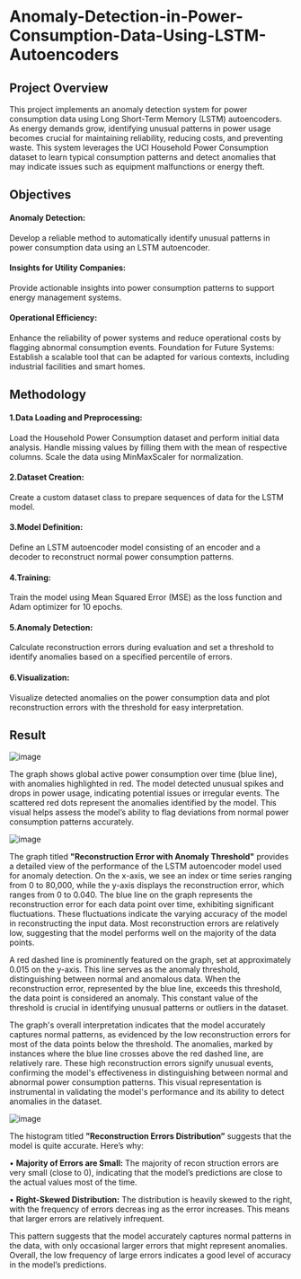 # Anomaly-Detection-in-Power-Consumption-Data-Using-LSTM-Autoencoders
## Project Overview

This project implements an anomaly detection system for power consumption data using Long Short-Term Memory (LSTM) autoencoders. As energy demands grow, identifying unusual patterns in power usage becomes crucial for maintaining reliability, reducing costs, and preventing waste. This system leverages the UCI Household Power Consumption dataset to learn typical consumption patterns and detect anomalies that may indicate issues such as equipment malfunctions or energy theft.

## Objectives
#### Anomaly Detection: 
Develop a reliable method to automatically identify unusual patterns in power consumption data using an LSTM autoencoder.

#### Insights for Utility Companies: 
Provide actionable insights into power consumption patterns to support energy management systems.

#### Operational Efficiency: 
Enhance the reliability of power systems and reduce operational costs by flagging abnormal consumption events.
Foundation for Future Systems: Establish a scalable tool that can be adapted for various contexts, including industrial facilities and smart homes.

## Methodology
#### 1.Data Loading and Preprocessing:

Load the Household Power Consumption dataset and perform initial data analysis.
Handle missing values by filling them with the mean of respective columns.
Scale the data using MinMaxScaler for normalization.

#### 2.Dataset Creation:

Create a custom dataset class to prepare sequences of data for the LSTM model.

#### 3.Model Definition:

Define an LSTM autoencoder model consisting of an encoder and a decoder to reconstruct normal power consumption patterns.

#### 4.Training:

Train the model using Mean Squared Error (MSE) as the loss function and Adam optimizer for 10 epochs.

#### 5.Anomaly Detection:

Calculate reconstruction errors during evaluation and set a threshold to identify anomalies based on a specified percentile of errors.

#### 6.Visualization:

Visualize detected anomalies on the power consumption data and plot reconstruction errors with the threshold for easy interpretation.

## Result

![image](https://github.com/user-attachments/assets/3de592ce-9496-4ccf-87a7-d11b4fb72706)

The graph shows global active power consumption over
 time (blue line), with anomalies highlighted in red. The model
 detected unusual spikes and drops in power usage, indicating
 potential issues or irregular events. The scattered red dots
 represent the anomalies identified by the model. This visual
 helps assess the model’s ability to flag deviations from normal
 power consumption patterns accurately.

 ![image](https://github.com/user-attachments/assets/51fd731a-a7c3-403b-a39e-aad13007c811)

 The graph titled **"Reconstruction Error with Anomaly Threshold"** provides a detailed view of the performance of the LSTM autoencoder model used for anomaly detection. On the x-axis, we see an index or time series ranging from 0 to 80,000, while the y-axis displays the reconstruction error, which ranges from 0 to 0.040. The blue line on the graph represents the reconstruction error for each data point over time, exhibiting significant fluctuations. These fluctuations indicate the varying accuracy of the model in reconstructing the input data. Most reconstruction errors are relatively low, suggesting that the model performs well on the majority of the data points.

A red dashed line is prominently featured on the graph, set at approximately 0.015 on the y-axis. This line serves as the anomaly threshold, distinguishing between normal and anomalous data. When the reconstruction error, represented by the blue line, exceeds this threshold, the data point is considered an anomaly. This constant value of the threshold is crucial in identifying unusual patterns or outliers in the dataset.

The graph's overall interpretation indicates that the model accurately captures normal patterns, as evidenced by the low reconstruction errors for most of the data points below the threshold. The anomalies, marked by instances where the blue line crosses above the red dashed line, are relatively rare. These high reconstruction errors signify unusual events, confirming the model's effectiveness in distinguishing between normal and abnormal power consumption patterns. This visual representation is instrumental in validating the model's performance and its ability to detect anomalies in the dataset.

![image](https://github.com/user-attachments/assets/7094276d-b13c-4819-ac56-2ee1a173cee9)

 The histogram titled **”Reconstruction Errors Distribution”**
 suggests that the model is quite accurate. Here’s why:
 
 • **Majority of Errors are Small:** The majority of recon
struction errors are very small (close to 0), indicating that
 the model’s predictions are close to the actual values most
 of the time.
 
 • **Right-Skewed Distribution:** The distribution is heavily
 skewed to the right, with the frequency of errors decreas
ing as the error increases. This means that larger errors
 are relatively infrequent.
 
 This pattern suggests that the model accurately captures
 normal patterns in the data, with only occasional larger errors
 that might represent anomalies. Overall, the low frequency of
 large errors indicates a good level of accuracy in the model’s
 predictions.


